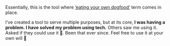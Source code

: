 Essentially, this is the tool where [&rsquo;eating your own dogfood&rsquo;](https://www.urbandictionary.com/define.php?term=eating%20your%20own%20dog%20food) term comes in place.

I&rsquo;ve created a tool to serve multiple purposes, but at its core, **I was having a problem. I have solved my problem using tech.** Others saw me using it. Asked if they could use it 🤷. Been that ever since. Feel free to use it at your own will 🤷